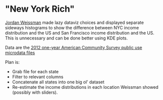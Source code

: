 "New York Rich"
=============

[Jordan Weissman](http://www.slate.com/blogs/moneybox/2014/08/29/income_distribution_of_new_york_city_what_does_it_take_to_be_rich.html?wpsrc=fol_fb) made lazy dataviz choices and displayed separate sideways histograms to show the difference between NYC income distribution and the US and San Francisco income distribution and the US. This is unnecessary and can be done better using KDE plots.

Data are the [2012 one-year American Community Survey public use microdata files](http://www2.census.gov/acs2012_1yr/pums/)

Plan is:
- Grab file for each state
- Filter to relevant columns
- Concatenate all states into one big ol' dataset
- Re-estimate the income distributions in each location Weissman showed (possibly with sliders).
